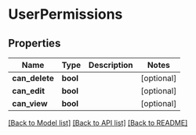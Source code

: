 # UserPermissions

## Properties
Name | Type | Description | Notes
------------ | ------------- | ------------- | -------------
**can_delete** | **bool** |  | [optional] 
**can_edit** | **bool** |  | [optional] 
**can_view** | **bool** |  | [optional] 

[[Back to Model list]](../../README.md#documentation-for-models) [[Back to API list]](../../README.md#documentation-for-api-endpoints) [[Back to README]](../../README.md)

